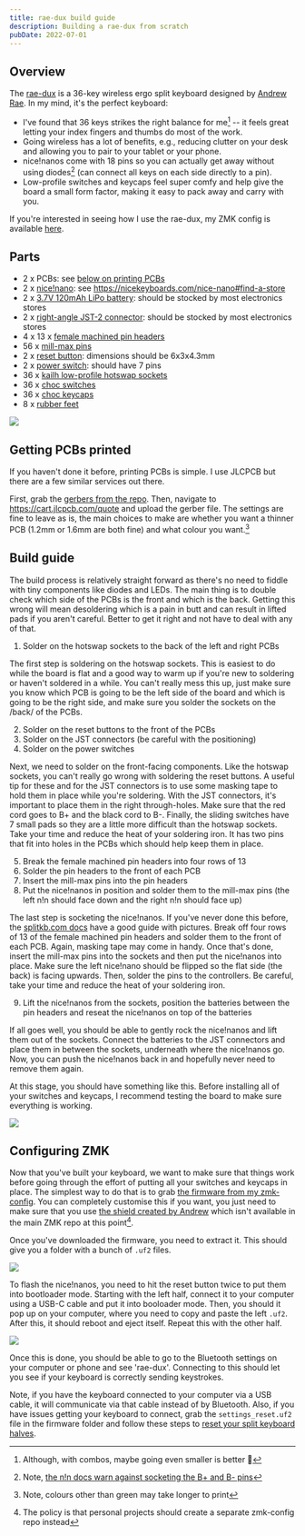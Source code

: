 ```yaml
---
title: rae-dux build guide
description: Building a rae-dux from scratch
pubDate: 2022-07-01
---
```


## Overview

The [rae-dux](https://github.com/andrewjrae/rae-dux) is a 36-key wireless ergo split keyboard designed by [Andrew Rae](https://github.com/andrewjrae). In my mind, it's the perfect keyboard:

- I've found that 36 keys strikes the right balance for me[^1] -- it feels great letting your index fingers and thumbs do most of the work.
- Going wireless has a lot of benefits, e.g., reducing clutter on your desk and allowing you to pair to your tablet or your phone.
- nice!nanos come with 18 pins so you can actually get away without using diodes[^2] (can connect all keys on each side directly to a pin).
- Low-profile switches and keycaps feel super comfy and help give the board a small form factor, making it easy to pack away and carry with you.

[^1]: Although, with combos, maybe going even smaller is better 🤔
[^2]: Note, [the n!n docs warn against socketing the B+ and B- pins](https://nicekeyboards.com/docs/nice-nano/getting-started#before-you-start)

If you're interested in seeing how I use the rae-dux, my ZMK config is available [here](https://github.com/tzcl/zmk-config).

## Parts

- 2 x PCBs: see [below on printing PCBs](#getting-pcbs-printed)
- 2 x [nice!nano](https://keebd.com/products/nice-nano): see https://nicekeyboards.com/nice-nano#find-a-store
- 2 x [3.7V 120mAh LiPo battery](https://core-electronics.com.au/lipo-polymer-lithium-ion-battery-120mah.html): should be stocked by most electronics stores
- 2 x [right-angle JST-2 connector](https://core-electronics.com.au/jst-right-angle-connector-through-hole-2-pin.html): should be stocked by most electronics stores
- 4 x 13 x [female machined pin headers](https://keebd.com/products/40-pin-machined-ic-breakable-female-header-strip)
- 56 x [mill-max pins](https://keebd.com/products/mill-max-low-profile-controller-pins-pack-of-25)
- 2 x [reset button](https://keebd.com/products/3x6x4-3mm-dip-push-button-switch): dimensions should be 6x3x4.3mm
- 2 x [power switch](https://keebd.com/products/switch-mini-7-pin-2-slide-positions): should have 7 pins
- 36 x [kailh low-profile hotswap sockets](https://keebd.com/products/kailh-hot-swappable-low-profile-1350-pcb-socket-pack-of-10)
- 36 x [choc switches](https://keebd.com/collections/choc-switches)
- 36 x [choc keycaps](https://keebd.com/collections/choc-keycaps)
- 8 x [rubber feet](https://keebd.com/products/rubber-feet-with-adhesive-backing-pack-of-4)

<img class="py-4" src="https://i.imgur.com/UIEahGC.jpg" />

## Getting PCBs printed

If you haven't done it before, printing PCBs is simple. I use JLCPCB but there are a few similar services out there.

First, grab the [gerbers from the repo](https://github.com/andrewjrae/rae-dux/blob/rae-dux/output/gerber.zip). Then, navigate to https://cart.jlcpcb.com/quote and upload the gerber file. The settings are fine to leave as is, the main choices to make are whether you want a thinner PCB (1.2mm or 1.6mm are both fine) and what colour you want.[^3]

[^3]: Note, colours other than green may take longer to print

## Build guide

The build process is relatively straight forward as there's no need to fiddle with tiny components like diodes and LEDs. The main thing is to double check which side of the PCBs is the front and which is the back. Getting this wrong will mean desoldering which is a pain in butt and can result in lifted pads if you aren't careful. Better to get it right and not have to deal with any of that.

1. Solder on the hotswap sockets to the back of the left and right PCBs

The first step is soldering on the hotswap sockets. This is easiest to do while the board is flat and a good way to warm up if you're new to soldering or haven't soldered in a while. You can't really mess this up, just make sure you know which PCB is going to be the left side of the board and which is going to be the right side, and make sure you solder the sockets on the /back/ of the PCBs.

2. Solder on the reset buttons to the front of the PCBs
3. Solder on the JST connectors (be careful with the positioning)
4. Solder on the power switches

Next, we need to solder on the front-facing components. Like the hotswap sockets, you can't really go wrong with soldering the reset buttons. A useful tip for these and for the JST connectors is to use some masking tape to hold them in place while you're soldering. With the JST connectors, it's important to place them in the right through-holes. Make sure that the red cord goes to B+ and the black cord to B-. Finally, the sliding switches have 7 small pads so they are a little more difficult than the hotswap sockets. Take your time and reduce the heat of your soldering iron. It has two pins that fit into holes in the PCBs which should help keep them in place.

5. Break the female machined pin headers into four rows of 13
6. Solder the pin headers to the front of each PCB
7. Insert the mill-max pins into the pin headers
8. Put the nice!nanos in position and solder them to the mill-max pins (the left n!n should face down and the right n!n should face up)

The last step is socketing the nice!nanos. If you've never done this before, the [splitkb.com docs](https://docs.splitkb.com/hc/en-us/articles/360011263059-How-do-I-socket-a-microcontroller-) have a good guide with pictures. Break off four rows of 13 of the female machined pin headers and solder them to the front of each PCB. Again, masking tape may come in handy. Once that's done, insert the mill-max pins into the sockets and then put the nice!nanos into place. Make sure the left nice!nano should be flipped so the flat side (the back) is facing upwards. Then, solder the pins to the controllers. Be careful, take your time and reduce the heat of your soldering iron.

9. Lift the nice!nanos from the sockets, position the batteries between the pin headers and reseat the nice!nanos on top of the batteries

If all goes well, you should be able to gently rock the nice!nanos and lift them out of the sockets. Connect the batteries to the JST connectors and place them in between the sockets, underneath where the nice!nanos go. Now, you can push the nice!nanos back in and hopefully never need to remove them again.

At this stage, you should have something like this. Before installing all of your switches and keycaps, I recommend testing the board to make sure everything is working.

<img class="py-4" src="https://i.imgur.com/VQaLfG4.jpg" />

## Configuring ZMK

Now that you've built your keyboard, we want to make sure that things work before going through the effort of putting all your switches and keycaps in place. The simplest way to do that is to grab [the firmware from my zmk-config](https://github.com/tzcl/zmk-config/actions/runs/2681775211). You can completely customise this if you want, you just need to make sure that you use [the shield created by Andrew](https://github.com/andrewjrae/zmk-config/tree/development/config/boards/shields/rae_dux) which isn't available in the main ZMK repo at this point[^4].

[^4]: The policy is that personal projects should create a separate zmk-config repo instead

Once you've downloaded the firmware, you need to extract it. This should give you a folder with a bunch of `.uf2` files.

![](https://i.imgur.com/8yt9ReM.png)

To flash the nice!nanos, you need to hit the reset button twice to put them into bootloader mode. Starting with the left half, connect it to your computer using a USB-C cable and put it into booloader mode. Then, you should it pop up on your computer, where you need to copy and paste the left `.uf2`. After this, it should reboot and eject itself. Repeat this with the other half.

![](https://i.imgur.com/mjb0HtT.png)

Once this is done, you should be able to go to the Bluetooth settings on your computer or phone and see 'rae-dux'. Connecting to this should let you see if your keyboard is correctly sending keystrokes.

Note, if you have the keyboard connected to your computer via a USB cable, it will communicate via that cable instead of by Bluetooth. Also, if you have issues getting your keyboard to connect, grab the `settings_reset.uf2` file in the firmware folder and follow these steps to [reset your split keyboard halves](https://zmk.dev/docs/troubleshooting#reset-split-keyboard-procedure).
